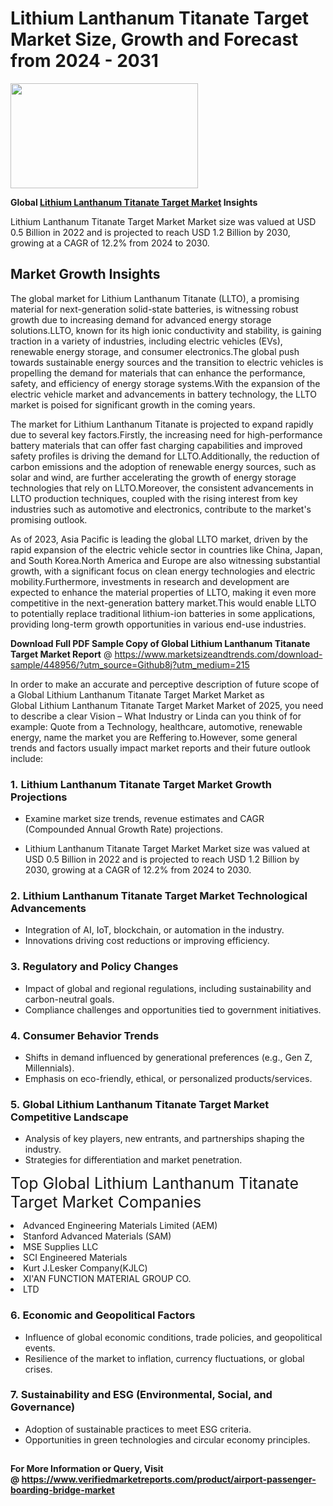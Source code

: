 <H1>Lithium Lanthanum Titanate Target Market Size, Growth and Forecast from 2024 - 2031</H1><img class="aligncenter size-medium wp-image-584254" src="https://thirdeyenews.in/wp-content/uploads/2024/09/Global-Market-Research-300x168.jpeg" alt="" width="300" height="168" /><p><strong>Global&nbsp;<a href="https://www.marketsizeandtrends.com/download-sample/448956/?utm_source=Github8j?utm_medium=215">Lithium Lanthanum Titanate Target Market</a> Insights</strong></p><p>Lithium Lanthanum Titanate Target Market Market size was valued at USD 0.5 Billion in 2022 and is projected to reach USD 1.2 Billion by 2030, growing at a CAGR of 12.2% from 2024 to 2030.</p><p><h2>Market Growth Insights</h2> <p>The global market for Lithium Lanthanum Titanate (LLTO), a promising material for next-generation solid-state batteries, is witnessing robust growth due to increasing demand for advanced energy storage solutions.LLTO, known for its high ionic conductivity and stability, is gaining traction in a variety of industries, including electric vehicles (EVs), renewable energy storage, and consumer electronics.The global push towards sustainable energy sources and the transition to electric vehicles is propelling the demand for materials that can enhance the performance, safety, and efficiency of energy storage systems.With the expansion of the electric vehicle market and advancements in battery technology, the LLTO market is poised for significant growth in the coming years.</p> <p>The market for Lithium Lanthanum Titanate is projected to expand rapidly due to several key factors.Firstly, the increasing need for high-performance battery materials that can offer fast charging capabilities and improved safety profiles is driving the demand for LLTO.Additionally, the reduction of carbon emissions and the adoption of renewable energy sources, such as solar and wind, are further accelerating the growth of energy storage technologies that rely on LLTO.Moreover, the consistent advancements in LLTO production techniques, coupled with the rising interest from key industries such as automotive and electronics, contribute to the market's promising outlook.</p> <p>As of 2023, Asia Pacific is leading the global LLTO market, driven by the rapid expansion of the electric vehicle sector in countries like China, Japan, and South Korea.North America and Europe are also witnessing substantial growth, with a significant focus on clean energy technologies and electric mobility.Furthermore, investments in research and development are expected to enhance the material properties of LLTO, making it even more competitive in the next-generation battery market.This would enable LLTO to potentially replace traditional lithium-ion batteries in some applications, providing long-term growth opportunities in various end-use industries.</p> <p><span class=""><strong>Download Full PDF Sample Copy of Global Lithium Lanthanum Titanate Target Market Report</strong> @ <a href="https://www.marketsizeandtrends.com/download-sample/448956/?utm_source=Github8j?utm_medium=215" target="_blank">https://www.marketsizeandtrends.com/download-sample/448956/?utm_source=Github8j?utm_medium=215</a></span></p><p>In order to make an accurate and perceptive description of future scope of a Global&nbsp;Lithium Lanthanum Titanate Target Market Market as Global&nbsp;Lithium Lanthanum Titanate Target Market Market of 2025, you need to describe a clear Vision &ndash; What Industry or Linda can you think of for example: Quote from a Technology, healthcare, automotive, renewable energy, name the market you are Reffering to.However, some general trends and factors usually impact market reports and their future outlook include:</p><h3>1.&nbsp;<strong>Lithium Lanthanum Titanate Target Market Growth Projections</strong></h3><ul><li>Examine market size trends, revenue estimates and CAGR (Compounded Annual Growth Rate) projections.</li><li><p>Lithium Lanthanum Titanate Target Market Market size was valued at USD 0.5 Billion in 2022 and is projected to reach USD 1.2 Billion by 2030, growing at a CAGR of 12.2% from 2024 to 2030.</p></li></ul><h3>2.&nbsp;<strong>Lithium Lanthanum Titanate Target Market Technological Advancements</strong></h3><ul><li>Integration of AI, IoT, blockchain, or automation in the industry.</li><li>Innovations driving cost reductions or improving efficiency.</li></ul><h3>3.&nbsp;<strong>Regulatory and Policy Changes</strong></h3><ul><li>Impact of global and regional regulations, including sustainability and carbon-neutral goals.</li><li>Compliance challenges and opportunities tied to government initiatives.</li></ul><h3>4.&nbsp;<strong>Consumer Behavior Trends</strong></h3><ul><li>Shifts in demand influenced by generational preferences (e.g., Gen Z, Millennials).</li><li>Emphasis on eco-friendly, ethical, or personalized products/services.</li></ul><h3>5.&nbsp;<strong>Global Lithium Lanthanum Titanate Target Market Competitive Landscape</strong></h3><ul><li>Analysis of key players, new entrants, and partnerships shaping the industry.</li><li>Strategies for differentiation and market penetration.</li></ul><p data-pm-slice="1 1 []"><span style="color: inherit; font-family: inherit; font-size: 25px;">Top Global Lithium Lanthanum Titanate Target Market Companies</span></p><div class="" data-test-id=""><p><li>Advanced Engineering Materials Limited (AEM)</li><li> Stanford Advanced Materials (SAM)</li><li> MSE Supplies LLC</li><li> SCI Engineered Materials</li><li> Kurt J.Lesker Company(KJLC)</li><li> XI'AN FUNCTION MATERIAL GROUP CO.</li><li>LTD</li></p></div><h3>6.&nbsp;<strong>Economic and Geopolitical Factors</strong></h3><ul><li>Influence of global economic conditions, trade policies, and geopolitical events.</li><li>Resilience of the market to inflation, currency fluctuations, or global crises.</li></ul><h3>7.&nbsp;<strong>Sustainability and ESG (Environmental, Social, and Governance)</strong></h3><ul><li>Adoption of sustainable practices to meet ESG criteria.</li><li>Opportunities in green technologies and circular economy principles.</li></ul><h2><strong style="font-size: 14px;">For More Information or Query, Visit @&nbsp;</strong><a style="background-color: #ffffff; font-size: 14px;" href="https://www.marketsizeandtrends.com/report/lithium-lanthanum-titanate-target-market/" target="_blank">https://www.verifiedmarketreports.com/product/airport-passenger-boarding-bridge-market</a></h2>